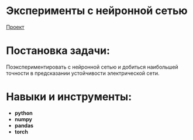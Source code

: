 # Эксперименты с нейронной сетью
[Проект](Яндекс.Практикум%20Эксперименты%20с%20нейронной%20сетью.ipynb)  
# Постановка задачи:    
Поэкспериментировать с нейронной сетью и добиться наибольшей точности в предсказании устойчивости электрической сети.
# Навыки и инструменты:  
* **python**
* **numpy**
* **pandas**
* **torch**
